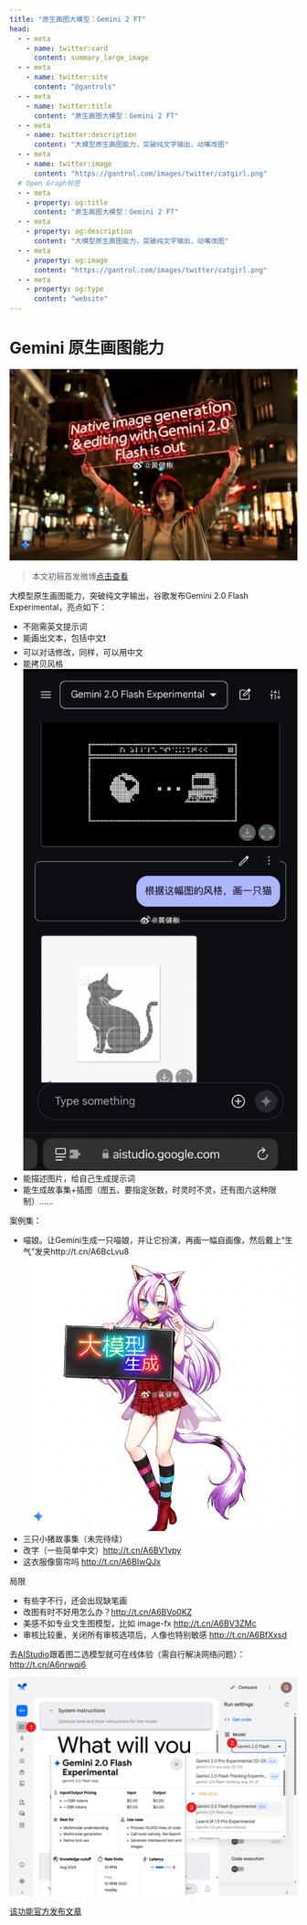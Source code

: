 ```yaml
---
title: "原生画图大模型：Gemini 2 FT"
head:
  - - meta
    - name: twitter:card
      content: summary_large_image
  - - meta
    - name: twitter:site
      content: "@gantrols"
  - - meta
    - name: twitter:title
      content: "原生画图大模型：Gemini 2 FT"
  - - meta
    - name: twitter:description
      content: "大模型原生画图能力，突破纯文字输出，动嘴改图"
  - - meta
    - name: twitter:image
      content: "https://gantrol.com/images/twitter/catgirl.png"
  # Open Graph标签
  - - meta
    - property: og:title
      content: "原生画图大模型：Gemini 2 FT"
  - - meta
    - property: og:description
      content: "大模型原生画图能力，突破纯文字输出，动嘴改图"
  - - meta
    - property: og:image
      content: "https://gantrol.com/images/twitter/catgirl.png"
  - - meta
    - property: og:type
      content: "website"
---
```


# Gemini 原生画图能力

![NavieImageGen](assets/NavieImageGen.png)

> 本文初稿首发微博[点击查看](https://weibo.com/6083767801/Pih7B2lG9)

大模型原生画图能力，突破纯文字输出，谷歌发布Gemini 2.0 Flash Experimental，亮点如下：

- 不刚需英文提示词
- 能画出文本，包括中文❗️
- 可以对话修改，同样，可以用中文
- 能拷贝风格
![copystyle](assets/copystyle.png)
- 能描述图片，给自己生成提示词
- 能生成故事集+插图（图五、要指定张数，时灵时不灵，还有图六这种限制）……

案例集：

- 喵娘。让Gemini生成一只喵娘，并让它扮演，再画一幅自画像，然后戴上“生气”发夹http://t.cn/A6BcLvu8
![catgirl](assets/catgirl.png)
- 三只小猪故事集（未完待续）
- 改字（一些简单中文）http://t.cn/A6BV1vpy
- 这衣服像窗帘吗 http://t.cn/A6BIwQJx

局限
- 有些字不行，还会出现缺笔画
- 改图有时不好用怎么办？http://t.cn/A6BVo0KZ
- 美感不如专业文生图模型，比如 image-fx http://t.cn/A6BV3ZMc
- 审核比较重，关闭所有审核选项后，人像也特别敏感 http://t.cn/A6BfXxsd

去[AIStudio](https://aistudio.google.com/)跟着图二选模型就可在线体验（需自行解决网络问题）：http://t.cn/A6nrwqj6

![chooseModel](assets/chooseModel.png)

[该功能官方发布文章](https://developers.googleblog.com/en/experiment-with-gemini-20-flash-native-image-generation/)
